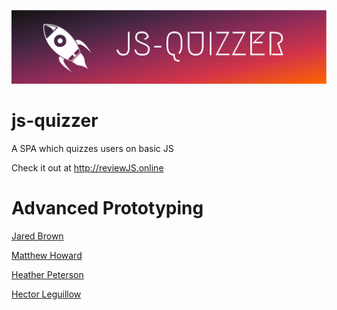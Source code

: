 ![js-quizzer header](https://github.com/JaredBrown138/js-quizzer/blob/master/docs/headerv3.PNG?raw=true "Title")
# js-quizzer
A SPA which quizzes users on basic JS

Check it out at http://reviewJS.online
# Advanced Prototyping
[Jared Brown](https://github.com/JaredBrown138)

[Matthew Howard](https://github.com/mhoward14)

[Heather Peterson](https://github.com/HeatherPetersonLMM)

[Hector Leguillow](https://github.com/hleguillow1)
